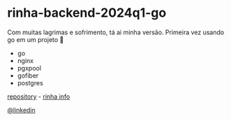 # rinha-backend-2024q1-go

Com muitas lagrimas e sofrimento, tá ai minha versão. Primeira vez usando go em um projeto 🤗

- go
- nginx
- pgxpool
- gofiber
- postgres


[repository](https://github.com/henriiquematheus/rinha-backend-2024q1-go) - [rinha info](https://github.com/zanfranceschi/rinha-de-backend-2024-q1)


[@linkedin](https://www.linkedin.com/in/matheushenrique-dev/)



